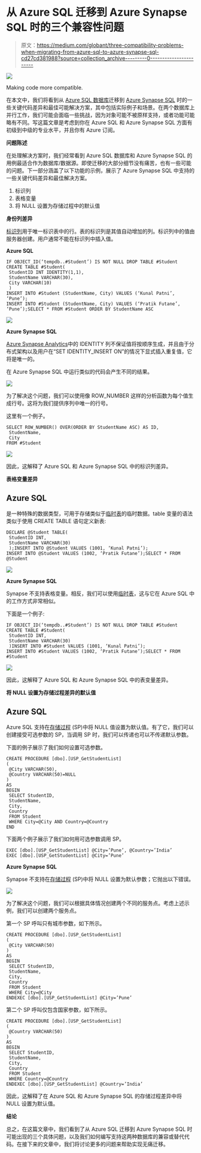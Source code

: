 # 从 Azure SQL 迁移到 Azure Synapse SQL 时的三个兼容性问题

> 原文：<https://medium.com/globant/three-compatibility-problems-when-migrating-from-azure-sql-to-azure-synapse-sql-cd27cd381988?source=collection_archive---------0----------------------->

![](img/a154e08ee7316324d47a8561f944d9cc.png)

Making code more compatible.

在本文中，我们将看到从 [Azure SQL 数据库](https://docs.microsoft.com/en-us/azure/azure-sql/database/sql-database-paas-overview)迁移到 [Azure Synapse SQL](https://docs.microsoft.com/en-us/azure/synapse-analytics/sql/overview-architecture) 时的一些关键代码差异和最佳可能解决方案，其中包括实际例子和场景。在两个数据库上并行工作，我们可能会面临一些挑战，因为对象可能不被原样支持，或者功能可能略有不同。写这篇文章是考虑到你在 Azure SQL 和 Azure Synapse SQL 方面有初级到中级的专业水平，并且你有 Azure 订阅。

**问题陈述**

在处理解决方案时，我们经常看到 Azure SQL 数据库和 Azure Synapse SQL 的用例最适合作为数据库/数据源。即使迁移的大部分细节没有痛苦，也有一些可能的问题。下一部分涵盖了以下功能的示例，展示了 Azure Synapse SQL 中支持的一些关键代码差异和最佳解决方案。

1.  标识列
2.  表格变量
3.  将 NULL 设置为存储过程中的默认值

**身份列差异**

[标识列](https://docs.microsoft.com/en-us/sql/t-sql/functions/identity-function-transact-sql?view=sql-server-ver15)用于唯一标识表中的行。表的标识列是其值自动增加的列。标识列中的值由服务器创建。用户通常不能在标识列中插入值。

**Azure SQL**

```
IF OBJECT_ID(‘tempdb..#Student’) IS NOT NULL DROP TABLE #Student
CREATE TABLE #Student(
 StudentID INT IDENTITY(1,1),
 StudentName VARCHAR(30),
 City VARCHAR(10)
 )
INSERT INTO #Student (StudentName, City) VALUES (‘Kunal Patni’, ‘Pune’);
INSERT INTO #Student (StudentName, City) VALUES (‘Pratik Futane’, ‘Pune’);SELECT * FROM #Student ORDER BY StudentName ASC
```

![](img/a7c78372f16d2595f72bd0167fcfa8b3.png)

**Azure Synapse SQL**

[Azure Synapse Analytics](https://docs.microsoft.com/en-us/azure/synapse-analytics/sql-data-warehouse/sql-data-warehouse-tables-identity)中的 IDENTITY 列不保证值将按顺序生成，并且由于分布式架构以及用户在“SET IDENTITY_INSERT ON”的情况下显式插入重复值，它将是唯一的。

在 Azure Synapse SQL 中运行类似的代码会产生不同的结果。

![](img/16d891add9abbb93c92296c58dce5aae.png)

为了解决这个问题，我们可以使用像 ROW_NUMBER 这样的分析函数为每个值生成行号。这将为我们提供序列中唯一的行号。

这里有一个例子。

```
SELECT ROW_NUMBER() OVER(ORDER BY StudentName ASC) AS ID,
 StudentName,
 City
FROM #Student
```

![](img/af941f45c3732c8ddecd2dcfd7f77008.png)

因此，这解释了 Azure SQL 和 Azure Synapse SQL 中的标识列差异。

**表格变量差异**

## **Azure SQL**

是一种特殊的数据类型，可用于存储类似于[临时表](https://docs.microsoft.com/en-us/sql/t-sql/statements/create-table-transact-sql?view=sql-server-ver15)的临时数据。table 变量的语法类似于使用 CREATE TABLE 语句定义新表:

```
DECLARE @Student TABLE(
 StudentID INT,
 StudentName VARCHAR(30)
 );INSERT INTO @Student VALUES (1001, ‘Kunal Patni’);
INSERT INTO @Student VALUES (1002, ‘Pratik Futane’);SELECT * FROM @Student
```

![](img/a247f94ed4551ba041dce042969a4fd0.png)

**Azure Synapse SQL**

Synapse 不支持表格变量。相反，我们可以使用[临时表](https://docs.microsoft.com/en-us/azure/synapse-analytics/sql-data-warehouse/sql-data-warehouse-tables-temporary)，这与它在 Azure SQL 中的工作方式非常相似。

下面是一个例子:

```
IF OBJECT_ID(‘tempdb..#Student’) IS NOT NULL DROP TABLE #Student
CREATE TABLE #Student(
 StudentID INT,
 StudentName VARCHAR(30)
 )INSERT INTO #Student VALUES (1001, ‘Kunal Patni’);
INSERT INTO #Student VALUES (1002, ‘Pratik Futane’);SELECT * FROM #Student
```

![](img/3460fe144db3b83bd129b50a71e73f35.png)

因此，这解释了 Azure SQL 和 Azure Synapse SQL 中的表变量差异。

**将 NULL 设置为存储过程差异的默认值**

## **Azure SQL**

Azure SQL 支持在[存储过程](https://docs.microsoft.com/en-us/sql/relational-databases/stored-procedures/create-a-stored-procedure?view=sql-server-ver15) (SP)中将 NULL 值设置为默认值。有了它，我们可以创建接受可选参数的 SP，当调用 SP 时，我们可以传递也可以不传递默认参数。

下面的例子展示了我们如何设置可选参数。

```
CREATE PROCEDURE [dbo].[USP_GetStudentList]
(
 @City VARCHAR(50),
 @Country VARCHAR(50)=NULL
)
AS
BEGIN
 SELECT StudentID,
 StudentName,
 City,
 Country
 FROM Student
 WHERE City=@City AND Country=@Country
END
```

下面两个例子展示了我们如何用可选参数调用 SP。

```
EXEC [dbo].[USP_GetStudentList] @City=’Pune’, @Country=’India’ 
EXEC [dbo].[USP_GetStudentList] @City=’Pune’
```

**Azure Synapse SQL**

Synapse 不支持在[存储过程](https://docs.microsoft.com/en-us/azure/synapse-analytics/sql/develop-stored-procedures) (SP)中将 NULL 设置为默认参数；它抛出以下错误。

![](img/72c87f00e45ac94728beb5243e3b560c.png)

为了解决这个问题，我们可以根据具体情况创建两个不同的服务点。考虑上述示例，我们可以创建两个服务点。

第一个 SP 呼叫只有城市参数，如下所示。

```
CREATE PROCEDURE [dbo].[USP_GetStudentList]
(
 @City VARCHAR(50)
)
AS
BEGIN
 SELECT StudentID,
 StudentName,
 City,
 Country
 FROM Student
 WHERE City=@City
ENDEXEC [dbo].[USP_GetStudentList] @City=’Pune’
```

第二个 SP 呼叫仅包含国家参数，如下所示。

```
CREATE PROCEDURE [dbo].[USP_GetStudentList]
(
 @Country VARCHAR(50)
)
AS
BEGIN
 SELECT StudentID,
 StudentName,
 City,
 Country
 FROM Student
 WHERE Country=@Country
ENDEXEC [dbo].[USP_GetStudentList] @Country=’India’
```

因此，这解释了在 Azure SQL 和 Azure Synapse SQL 的存储过程差异中将 NULL 设置为默认值。

**结论**

总之，在这篇文章中，我们看到了从 Azure SQL 迁移到 Azure Synapse SQL 时可能出现的三个具体问题，以及我们如何编写支持这两种数据库的兼容或替代代码。在接下来的文章中，我们将讨论更多的问题来帮助实现无痛迁移。
